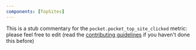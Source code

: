 ```yaml
---
components: [TopSites]
---
```


This is a stub commentary for the `pocket.pocket_top_site_clicked` metric: please feel free to edit (read the
[contributing guidelines](https://github.com/mozilla/glean-annotations/blob/main/CONTRIBUTING.md)
if you haven't done this before)
